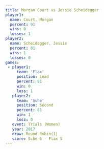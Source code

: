 ```yaml
---
title: Morgan Court vs Jessie Scheidegger
player1:                   
  name: Court, Morgan      
  percent: 91              
  wins: 0                  
  losses: 1                
player2:                   
  name: Scheidegger, Jessie
  percent: 81              
  wins: 1                  
  losses: 0                
games:
 - player1:        
     team: 'Flax'  
     position: Lead
     percent: 91   
     win: 0        
     loss: 1       
   player2:          
     team: 'Sche'    
     position: Second
     percent: 81     
     win: 1          
     loss: 0         
   event: Trials (Women) 
   year: 2017            
   draw: Round Robin(1)  
   score: Sche 6 - Flax 5
---
```

